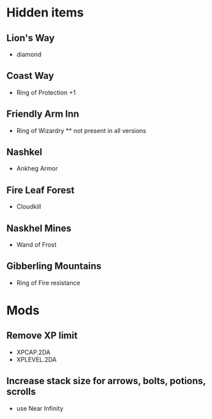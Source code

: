 # Hidden items

## Lion's Way
* diamond

## Coast Way
* Ring of Protection +1

## Friendly Arm Inn
* Ring of Wizardry
** not present in all versions

## Nashkel
* Ankheg Armor

## Fire Leaf Forest
* Cloudkill

## Naskhel Mines
* Wand of Frost

## Gibberling Mountains
* Ring of Fire resistance

# Mods

## Remove XP limit
* XPCAP.2DA
* XPLEVEL.2DA

## Increase stack size for arrows, bolts, potions, scrolls
* use Near Infinity

